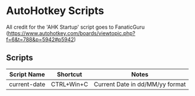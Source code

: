 # AutoHotkey Scripts

All credit for the 'AHK Startup' script goes to FanaticGuru (https://www.autohotkey.com/boards/viewtopic.php?f=6&t=788&p=5942#p5942)

## Scripts

| Script Name | Shortcut | Notes |
|---|---|---|
| current-date | CTRL+Win+C | Current Date in dd/MM/yy format |